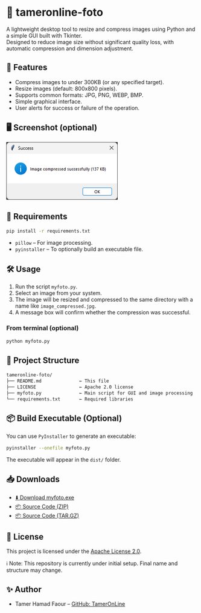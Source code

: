 # 📸 tameronline-foto

A lightweight desktop tool to resize and compress images using Python and a simple GUI built with Tkinter.  
Designed to reduce image size without significant quality loss, with automatic compression and dimension adjustment.

## 🚀 Features

- Compress images to under 300KB (or any specified target).
- Resize images (default: 800x800 pixels).
- Supports common formats: JPG, PNG, WEBP, BMP.
- Simple graphical interface.
- User alerts for success or failure of the operation.

## 🖥️ Screenshot (optional)
![Screenshot](img/screenshot.png)

## 🧰 Requirements

```bash
pip install -r requirements.txt
```

- `pillow` – For image processing.
- `pyinstaller` – To optionally build an executable file.

## 🛠️ Usage

1. Run the script `myfoto.py`.
2. Select an image from your system.
3. The image will be resized and compressed to the same directory with a name like `image_compressed.jpg`.
4. A message box will confirm whether the compression was successful.

### From terminal (optional)
```bash
python myfoto.py
```

## 🧱 Project Structure

```
tameronline-foto/
├── README.md              ← This file
├── LICENSE                ← Apache 2.0 license
├── myfoto.py              ← Main script for GUI and image processing
└── requirements.txt       ← Required libraries
```

## 📦 Build Executable (Optional)

You can use `PyInstaller` to generate an executable:

```bash
pyinstaller --onefile myfoto.py
```

The executable will appear in the `dist/` folder.

## 📥 Downloads

- [⬇️ Download myfoto.exe](https://github.com/TamerOnLine/foto/releases/download/v1.0.0/myfoto.exe)
- [📦 Source Code (ZIP)](https://github.com/TamerOnLine/foto/archive/refs/heads/main.zip)
- [📦 Source Code (TAR.GZ)](https://github.com/TamerOnLine/foto/archive/refs/heads/main.tar.gz)


## 📄 License

This project is licensed under the [Apache License 2.0](LICENSE).

ℹ️ Note: This repository is currently under initial setup. Final name and structure may change.

## ✨ Author

- Tamer Hamad Faour – [GitHub: TamerOnLine](https://github.com/TamerOnLine)
